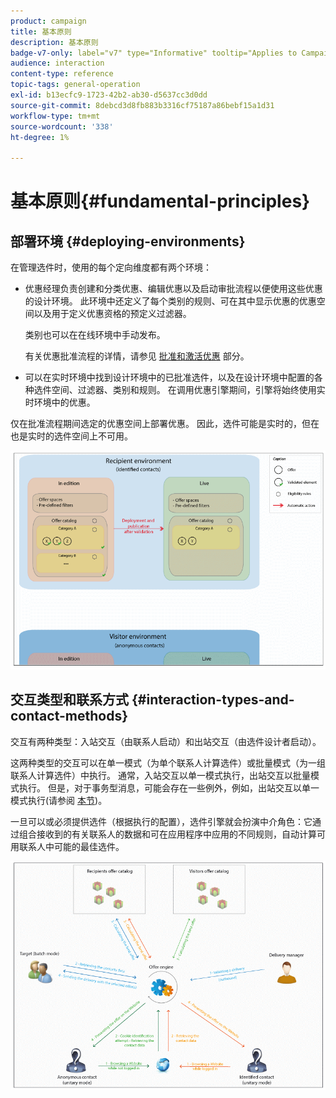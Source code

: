 ```yaml
---
product: campaign
title: 基本原则
description: 基本原则
badge-v7-only: label="v7" type="Informative" tooltip="Applies to Campaign Classic v7 only"
audience: interaction
content-type: reference
topic-tags: general-operation
exl-id: b13ecfc9-1723-42b2-ab30-d5637cc3d0dd
source-git-commit: 8debcd3d8fb883b3316cf75187a86bebf15a1d31
workflow-type: tm+mt
source-wordcount: '338'
ht-degree: 1%

---
```


# 基本原则{#fundamental-principles}



## 部署环境 {#deploying-environments}

在管理选件时，使用的每个定向维度都有两个环境：

* 优惠经理负责创建和分类优惠、编辑优惠以及启动审批流程以便使用这些优惠的设计环境。 此环境中还定义了每个类别的规则、可在其中显示优惠的优惠空间以及用于定义优惠资格的预定义过滤器。

   类别也可以在在线环境中手动发布。

   有关优惠批准流程的详情，请参见 [批准和激活优惠](../../interaction/using/approving-and-activating-an-offer.md) 部分。

* 可以在实时环境中找到设计环境中的已批准选件，以及在设计环境中配置的各种选件空间、过滤器、类别和规则。 在调用优惠引擎期间，引擎将始终使用实时环境中的优惠。

仅在批准流程期间选定的优惠空间上部署优惠。 因此，选件可能是实时的，但在也是实时的选件空间上不可用。

![](assets/architecture_interaction1.png)

## 交互类型和联系方式 {#interaction-types-and-contact-methods}

交互有两种类型：入站交互（由联系人启动）和出站交互（由选件设计者启动）。

这两种类型的交互可以在单一模式（为单个联系人计算选件）或批量模式（为一组联系人计算选件）中执行。 通常，入站交互以单一模式执行，出站交互以批量模式执行。 但是，对于事务型消息，可能会存在一些例外，例如，出站交互以单一模式执行(请参阅 [本节](../../message-center/using/about-transactional-messaging.md))。

一旦可以或必须提供选件（根据执行的配置），选件引擎就会扮演中介角色：它通过组合接收到的有关联系人的数据和可在应用程序中应用的不同规则，自动计算可用联系人中可能的最佳选件。

![](assets/architecture_interaction2.png)
